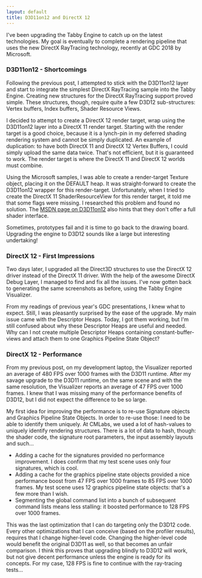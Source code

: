 ```yaml
---
layout: default
title: D3D11on12 and DirectX 12
---
```

I've been upgrading the Tabby Engine to catch up on the latest technologies. My goal is eventually to complete a rendering pipeline that uses the new DirectX RayTracing technology, recently at GDC 2018 by Microsoft.

<h3>D3D11on12 - Shortcomings</h3>

Following the previous post, I attempted to stick with the D3D11on12 layer and start to integrate the simplest DirectX RayTracing sample into the Tabby Engine. Creating new structures for the DirectX RayTracing support proved simple. These structures, though, require quite a few D3D12 sub-structures: Vertex buffers, Index buffers, Shader Resource Views.

I decided to attempt to create a DirectX 12 render target, wrap using the D3D11on12 layer into a DirectX 11 render target. Starting with the render target is a good choice, because it is a lynch-pin in my deferred shading rendering system and cannot be simply duplicated. An example of duplication: to have both DirectX 11 and DirectX 12 Vertex Buffers, I could simply upload the same data twice. That's not efficient, but it is guaranteed to work. The render target is where the DirectX 11 and DirectX 12 worlds must combine.

Using the Microsoft samples, I was able to create a render-target Texture object, placing it on the DEFAULT heap. It was straight-forward to create the D3D11on12 wrapper for this render-target. Unfortunately, when I tried to create the DirectX 11 ShaderResourceView for this render target, it told me that some flags were missing. I researched this problem and found no solution. The <a href="https://msdn.microsoft.com/en-us/library/windows/desktop/dn913195(v=vs.85).aspx">MSDN page on D3D11on12</a> also hints that they don't offer a full shader interface.

Sometimes, prototypes fail and it is time to go back to the drawing board. Upgrading the engine to D3D12 sounds like a large but interesting undertaking!

<h3>DirectX 12 - First Impressions</h3>

Two days later, I upgraded all the Direct3D structures to use the DirectX 12 driver instead of the DirectX 11 driver. With the help of the awesome DirectX Debug Layer, I managed to find and fix all the issues. I've now gotten back to generating the same screenshots as before, using the Tabby Engine Visualizer.

From my readings of previous year's GDC presentations, I knew what to expect. Still, I was pleasantly surprised by the ease of the upgrade. My main issue came with the Descriptor Heaps. Today, I got them working, but I'm still confused about why these Descriptor Heaps are useful and needed. Why can I not create multiple Descriptor Heaps containing constant-buffer-views and attach them to one Graphics Pipeline State Object?

<h3>DirectX 12 - Performance</h3>

From my previous post, on my development laptop, the Visualizer reported an average of 480 FPS over 1000 frames with the D3D11 runtime. After my savage upgrade to the D3D11 runtime, on the same scene and with the same resolution, the Visualizer reports an average of 47 FPS over 1000 frames. I knew that I was missing many of the performance benefits of D3D12, but I did not expect the difference to be so large.

My first idea for improving the performance is to re-use Signature objects and Graphics Pipeline State Objects. In order to re-use those: I need to be able to identify them uniquely. At CMLabs, we used a lot of hash-values to uniquely identify rendering structures. There is a lot of data to hash, though: the shader code, the signature root parameters, the input assembly layouts and such...
* Adding a cache for the signatures provided no performance improvement. I does confirm that my test scene uses only four signatures, which is cool.
* Adding a cache for the graphics pipeline state objects provided a nice performance boost from 47 FPS over 1000 frames to 85 FPS over 1000 frames. My test scene uses 12 graphics pipeline state objects: that's a few more than I wish.
* Segmenting the global command list into a bunch of subsequent command lists means less stalling: it boosted performance to 128 FPS over 1000 frames.

This was the last optimization that I can do targeting only the D3D12 code. Every other optimizations that I can conceive (based on the profiler results), requires that I change higher-level code. Changing the higher-level code would benefit the original D3D11 as well, so that becomes an unfair comparison. I think this proves that upgrading blindly to D3D12 will work, but not give decent performance unless the engine is ready for its concepts. For my case, 128 FPS is fine to continue with the ray-tracing tests...

